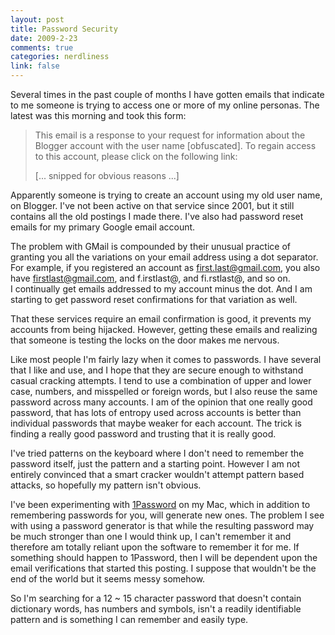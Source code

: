 ```yaml
--- 
layout: post
title: Password Security
date: 2009-2-23
comments: true
categories: nerdliness
link: false
---
```

Several times in the past couple of months I have gotten emails that indicate to me someone is trying to access one or more of my online personas. The latest was this morning and took this form:
<blockquote>This email is a response to your request for information about the Blogger account with the user name [obfuscated]. To regain access to this account, please click on the following link:

[... snipped for obvious reasons ...] </blockquote>
Apparently someone is trying to create an account using my old user name, on Blogger. I've not been active on that service since 2001, but it still contains all the old postings I made there. I've also had password reset emails for my primary Google email account.

The problem with GMail is compounded by their unusual practice of granting you all the variations on your email address using a dot separator. For example, if you registered an account as first.last@gmail.com, you also have firstlast@gmail.com, and f.irstlast@, and fi.rstlast@, and so on. I continually get emails addressed to my account minus the dot. And I am starting to get password reset confirmations for that variation as well.

That these services require an email confirmation is good, it prevents my accounts from being hijacked. However, getting these emails and realizing that someone is testing the locks on the door makes me nervous. 

Like most people I'm fairly lazy when it comes to passwords. I have several that I like and use, and I hope that they are secure enough to withstand casual cracking attempts. I tend to use a combination of upper and lower case, numbers, and misspelled or foreign words, but I also reuse the same password across many accounts. I am of the opinion that one really good password, that has lots of entropy used across accounts is better than individual passwords that maybe weaker for each account. The trick is finding a really good password and trusting that it is really good.

I've tried patterns on the keyboard where I don't need to remember the password itself, just the pattern and a starting point. However I am not entirely convinced that a smart cracker wouldn't attempt pattern based attacks, so hopefully my pattern isn't obvious.

I've been experimenting with <a title="1Password" href="http://agilewebsolutions.com/products/1Password" target="_blank">1Password</a> on my Mac, which in addition to remembering passwords for you, will generate new ones. The problem I see with using a password generator is that while the resulting password may be much stronger than one I would think up, I can't remember it and therefore am totally reliant upon the software to remember it for me. If something should happen to 1Password, then I will be dependent upon the email verifications that started this posting. I suppose that wouldn't be the end of the world but it seems messy somehow.

So I'm searching for a 12 ~ 15 character password that doesn't contain dictionary words, has numbers and symbols, isn't a readily identifiable pattern and is something I can remember and easily type.
